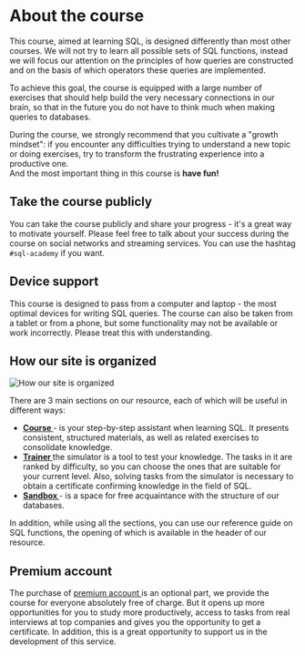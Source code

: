 # About the course

This course, aimed at learning SQL, is designed differently than most other courses.
We will not try to learn all possible sets of SQL functions, instead we will focus our attention on the principles of how queries are constructed and
on the basis of which operators these queries are implemented.

To achieve this goal, the course is equipped with a large number of exercises that should help build the very necessary connections in our brain, so that in the future you do not have
to think much when making queries to databases.

During the course, we strongly recommend that you cultivate a "growth mindset": if you encounter any difficulties trying
to understand a new topic or doing exercises, try to transform the frustrating experience into a productive one.  
And the most important thing in this course is **have fun!**

## Take the course publicly

You can take the course publicly and share your progress - it's a great way to motivate yourself.
Please feel free to talk about your success during the course on social networks and streaming services.
You can use the hashtag `#sql-academy` if you want.

## Device support

This course is designed to pass from a computer and laptop - the most optimal devices for writing SQL queries. The course can also be taken from a tablet or from a phone,
but some functionality may not be available or work incorrectly. Please treat this with understanding.

## How our site is organized

![How our site is organized](https://sql-academy.orghttps://sql-academy.org/static/guidePage/intro-intro/connections.webp 'How our site is organized')

There are 3 main sections on our resource, each of which will be useful in different ways:

-   **<a href="https://sql-academy.org/guide" target="_blank"> Course </a>** - is your step-by-step assistant when learning SQL. It presents consistent, structured materials, as well as related exercises to consolidate knowledge.
-   **<a href="https://sql-academy.org/trainer" target="_blank">Trainer </a>** the simulator is a tool to test your knowledge. The tasks in it are ranked by difficulty, so you can choose the ones that are suitable for your current level.
    Also, solving tasks from the simulator is necessary to obtain a certificate confirming knowledge in the field of SQL.
-   **<a href="https://sql-academy.org/sandbox" target="_blank">Sandbox </a>** - is a space for free acquaintance with the structure of our databases.

In addition, while using all the sections, you can use our reference guide on SQL functions, the opening of which is available in the header of our resource.

## Premium account

The purchase of <a href="https://sql-academy.org/premium" target="_blank"> premium account </a> is an optional part, we provide the course for everyone absolutely free of charge. But it opens up more opportunities for you
to study more productively, access to tasks from real interviews at top companies and gives you the opportunity to get a certificate. In addition, this is a great opportunity to support us in the development of this service.
